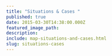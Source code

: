 ```yaml
---
title: "Situations & Cases "
published: true
date: 2015-03-30T14:38:00.000Z
featured_image_path:
description:
include: map-situations-and-cases.html
slug: situations-cases
---
```

